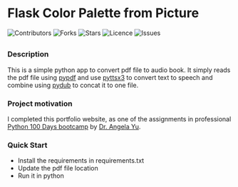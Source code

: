 # Flask Color Palette from Picture

![Contributors](https://img.shields.io/github/contributors/jvsadek/Flask_Color_Palette_Generator_Website?style=plastic)
![Forks](https://img.shields.io/github/forks/jvsadek/Flask_Color_Palette_Generator_Website)
![Stars](https://img.shields.io/github/stars/jvsadek/Flask_Color_Palette_Generator_Website)
![Licence](https://img.shields.io/github/license/jvsadek/Flask_Color_Palette_Generator_Website)
![Issues](https://img.shields.io/github/issues/jvsadek/Flask_Color_Palette_Generator_Website)

## 
### Description
This is a simple python app to convert pdf file to audio book. It simply reads the pdf file using [pypdf](https://pypi.org/project/pypdf/) and use 
[pyttsx3](https://pypi.org/project/pyttsx3/) to convert text to speech and combine using [pydub](https://github.com/jiaaro/pydub) to concat it to one file.

### Project motivation
I completed this portfolio website, as one of the assignments in professional [Python 100 Days bootcamp](https://www.udemy.com/course/100-days-of-code/) by [Dr. Angela Yu](https://github.com/angelabauer).

### Quick Start
- Install the requirements in requirements.txt
- Update the pdf file location
- Run it in python 

[//]: # (- Dynamic version at [Render hosted]&#40;https://portfolio-website-d1x4.onrender.com&#41;)

